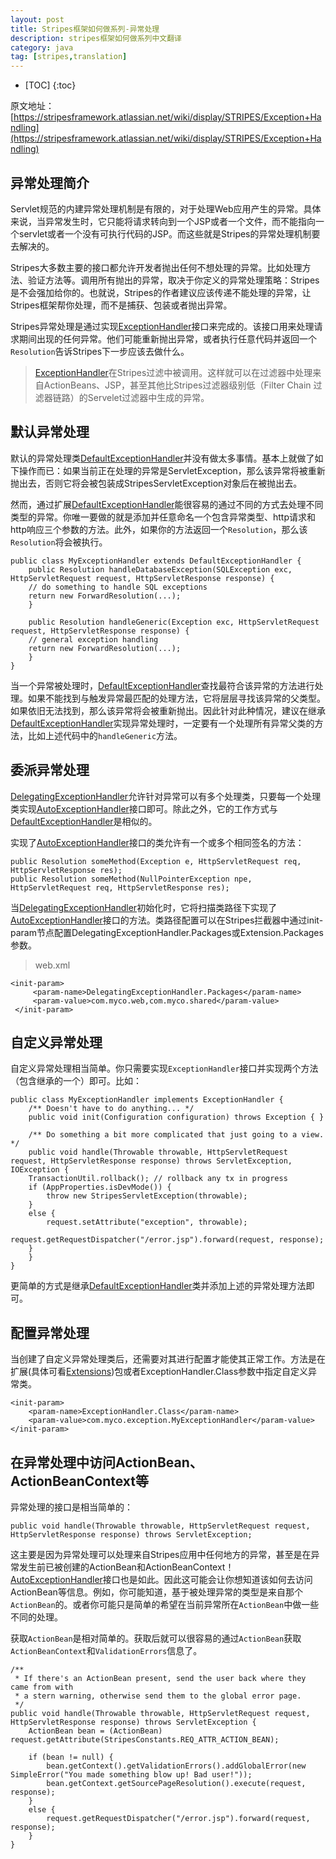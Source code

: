 ```yaml
---
layout: post
title: Stripes框架如何做系列-异常处理
description: stripes框架如何做系列中文翻译
category: java
tag: [stripes,translation]
---
```


* [TOC]
{:toc}

原文地址：[https://stripesframework.atlassian.net/wiki/display/STRIPES/Exception+Handling](https://stripesframework.atlassian.net/wiki/display/STRIPES/Exception+Handling)

## 异常处理简介

Servlet规范的内建异常处理机制是有限的，对于处理Web应用产生的异常。具体来说，当异常发生时，它只能将请求转向到一个JSP或者一个文件，而不能指向一个servlet或者一个没有可执行代码的JSP。而这些就是Stripes的异常处理机制要去解决的。


Stripes大多数主要的接口都允许开发者抛出任何不想处理的异常。比如处理方法、验证方法等。调用所有抛出的异常，取决于你定义的异常处理策略：Stripes是不会强加给你的。也就说，Stripes的作者建议应该传递不能处理的异常，让Stripes框架帮你处理，而不是捕获、包装或者抛出异常。

Stripes异常处理是通过实现[ExceptionHandler]接口来完成的。该接口用来处理请求期间出现的任何异常。他们可能重新抛出异常，或者执行任意代码并返回一个`Resolution`告诉Stripes下一步应该去做什么。


> [ExceptionHandler]在Stripes过滤中被调用。这样就可以在过滤器中处理来自ActionBeans、JSP，甚至其他比Stripes过滤器级别低（Filter Chain 过滤器链路）的Servelet过滤器中生成的异常。

## 默认异常处理

默认的异常处理类[DefaultExceptionHandler]并没有做太多事情。基本上就做了如下操作而已：如果当前正在处理的异常是ServletException，那么该异常将被重新抛出去，否则它将会被包装成StripesServletException对象后在被抛出去。

然而，通过扩展[DefaultExceptionHandler]能很容易的通过不同的方式去处理不同类型的异常。你唯一要做的就是添加并任意命名一个包含异常类型、http请求和http响应三个参数的方法。此外，如果你的方法返回一个`Resolution`，那么该`Resolution`将会被执行。


	public class MyExceptionHandler extends DefaultExceptionHandler {
	    public Resolution handleDatabaseException(SQLException exc, HttpServletRequest request, HttpServletResponse response) {
		// do something to handle SQL exceptions
		return new ForwardResolution(...);
	    }
	 
	    public Resolution handleGeneric(Exception exc, HttpServletRequest request, HttpServletResponse response) {
	    // general exception handling
		return new ForwardResolution(...);
	    }
	}

当一个异常被处理时，[DefaultExceptionHandler]查找最符合该异常的方法进行处理。如果不能找到与触发异常最匹配的处理方法，它将层层寻找该异常的父类型。如果依旧无法找到，那么该异常将会被重新抛出。因此针对此种情况，建议在继承[DefaultExceptionHandler]实现异常处理时，一定要有一个处理所有异常父类的方法，比如上述代码中的`handleGeneric`方法。


## 委派异常处理

[DelegatingExceptionHandler]允许针对异常可以有多个处理类，只要每一个处理类实现[AutoExceptionHandler]接口即可。除此之外，它的工作方式与[DefaultExceptionHandler]是相似的。

实现了[AutoExceptionHandler]接口的类允许有一个或多个相同签名的方法：
 
	public Resolution someMethod(Exception e, HttpServletRequest req, HttpServletResponse res);
	public Resolution someMethod(NullPointerException npe, HttpServletRequest req, HttpServletResponse res);

当[DelegatingExceptionHandler]初始化时，它将扫描类路径下实现了[AutoExceptionHandler]接口的方法。类路径配置可以在Stripes拦截器中通过init-param节点配置DelegatingExceptionHandler.Packages或Extension.Packages参数。

> web.xml
>
	<init-param>
	     <param-name>DelegatingExceptionHandler.Packages</param-name>
	     <param-value>com.myco.web,com.myco.shared</param-value>
	 </init-param>


## 自定义异常处理

自定义异常处理相当简单。你只需要实现`ExceptionHandler`接口并实现两个方法（包含继承的一个）即可。比如：

	public class MyExceptionHandler implements ExceptionHandler {
	    /** Doesn't have to do anything... */
	    public void init(Configuration configuration) throws Exception { }
	 
	    /** Do something a bit more complicated that just going to a view. */
	    public void handle(Throwable throwable, HttpServletRequest request, HttpServletResponse response) throws ServletException, IOException {
		TransactionUtil.rollback(); // rollback any tx in progress
		if (AppProperties.isDevMode()) {
		    throw new StripesServletException(throwable);
		}
		else {
		    request.setAttribute("exception", throwable);
			    request.getRequestDispatcher("/error.jsp").forward(request, response);
		}
	    }
	}

更简单的方式是继承[DefaultExceptionHandler]类并添加上述的异常处理方法即可。

## 配置异常处理

当创建了自定义异常处理类后，还需要对其进行配置才能使其正常工作。方法是在扩展(具体可看[Extensions](https://stripesframework.atlassian.net/wiki/display/STRIPES/Extensions))包或者ExceptionHandler.Class参数中指定自定义异常类。

	<init-param>
	    <param-name>ExceptionHandler.Class</param-name>
	    <param-value>com.myco.exception.MyExceptionHandler</param-value>
	</init-param>


## 在异常处理中访问ActionBean、ActionBeanContext等

异常处理的接口是相当简单的：

	public void handle(Throwable throwable, HttpServletRequest request, HttpServletResponse response) throws ServletException;

这主要是因为异常处理可以处理来自Stripes应用中任何地方的异常，甚至是在异常发生前已被创建的ActionBean和ActionBeanContext！[AutoExceptionHandler]接口也是如此。因此这可能会让你想知道该如何去访问ActionBean等信息。例如，你可能知道，基于被处理异常的类型是来自那个`ActionBean`的。或者你可能只是简单的希望在当前异常所在`ActionBean`中做一些不同的处理。

获取`ActionBean`是相对简单的。获取后就可以很容易的通过`ActionBean`获取`ActionBeanContext`和`ValidationErrors`信息了。

	/**
	 * If there's an ActionBean present, send the user back where they came from with
	 * a stern warning, otherwise send them to the global error page.
	 */
	public void handle(Throwable throwable, HttpServletRequest request, HttpServletResponse response) throws ServletException {
	    ActionBean bean = (ActionBean) request.getAttribute(StripesConstants.REQ_ATTR_ACTION_BEAN);
	 
	    if (bean != null) {
	        bean.getContext().getValidationErrors().addGlobalError(new SimpleError("You made something blow up! Bad user!"));
	        bean.getContext.getSourcePageResolution().execute(request, response);
	    }
	    else {
	        request.getRequestDispatcher("/error.jsp").forward(request, response);
	    }
	}


[ExceptionHandler]: http://stripes.sourceforge.net/docs/current/javadoc/index.html?net/sourceforge/stripes/exception/ExceptionHandler.html
[DefaultExceptionHandler]: http://stripes.sourceforge.net/docs/current/javadoc/index.html?net/sourceforge/stripes/exception/DefaultExceptionHandler.html
[DelegatingExceptionHandler]: http://stripes.sourceforge.net/docs/current/javadoc/index.html?net/sourceforge/stripes/exception/DelegatingExceptionHandler.html
[AutoExceptionHandler]: http://stripes.sourceforge.net/docs/current/javadoc/index.html?net/sourceforge/stripes/exception/AutoExceptionHandler.html
